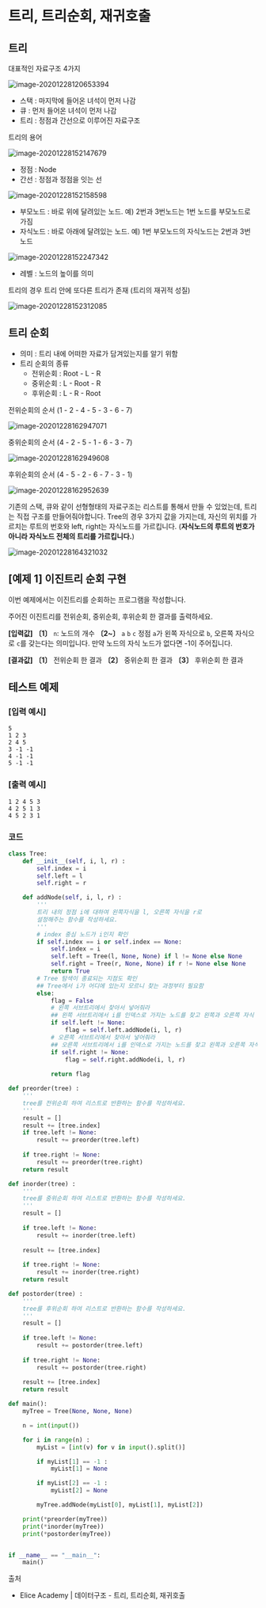 # 트리, 트리순회, 재귀호출  

## 트리  

대표적인 자료구조 4가지 

![image-20201228120653394](C:\Users\지뇽쿤\AppData\Roaming\Typora\typora-user-images\image-20201228120653394.png)

- 스택 : 마지막에 들어온 녀석이 먼저 나감 
- 큐 : 먼저 들어온 녀석이 먼저 나감 
- 트리 : 정점과 간선으로 이루어진 자료구조 

트리의 용어 

![image-20201228152147679](C:\Users\지뇽쿤\AppData\Roaming\Typora\typora-user-images\image-20201228152147679.png)

- 정점 : Node 
- 간선 : 정점과 정점을 잇는 선 

![image-20201228152158598](C:\Users\지뇽쿤\AppData\Roaming\Typora\typora-user-images\image-20201228152158598.png)

- 부모노드 : 바로 위에 달려있는 노드. 예) 2번과 3번노드는 1번 노드를 부모노드로 가짐 
- 자식노드 : 바로 아래에 달려있는 노드. 예) 1번 부모노드의 자식노드는 2번과 3번 노드 

![image-20201228152247342](C:\Users\지뇽쿤\AppData\Roaming\Typora\typora-user-images\image-20201228152247342.png)

- 레벨 : 노드의 높이를 의미 

트리의 경우 트리 안에 또다른 트리가 존재 (트리의 재귀적 성질)

![image-20201228152312085](C:\Users\지뇽쿤\AppData\Roaming\Typora\typora-user-images\image-20201228152312085.png)



## 트리 순회

- 의미 : 트리 내에 어떠한 자료가 담겨있는지를 알기 위함 
- 트리 순회의 종류 
  - 전위순회 : Root - L - R
  - 중위순회 : L - Root - R
  - 후위순회 : L - R - Root 

전위순회의 순서 (1 - 2 - 4 - 5 - 3 - 6 - 7)

![image-20201228162947071](C:\Users\지뇽쿤\AppData\Roaming\Typora\typora-user-images\image-20201228162947071.png)

중위순회의 순서 (4 - 2 - 5 - 1 - 6 - 3 - 7)

![image-20201228162949608](C:\Users\지뇽쿤\AppData\Roaming\Typora\typora-user-images\image-20201228162949608.png)

후위순회의 순서 (4 - 5 - 2 - 6 - 7 - 3 - 1)

![image-20201228162952639](C:\Users\지뇽쿤\AppData\Roaming\Typora\typora-user-images\image-20201228162952639.png)

기존의 스택, 큐와 같이 선형형태의 자료구조는 리스트를 통해서 만들 수 있었는데, 트리는 직접 구조를 만들어줘야합니다. Tree의 경우 3가지 값을 가지는데, 자신의 위치를 가르치는 루트의 번호와 left, right는 자식노드를 가르킵니다. (**자식노드의 루트의 번호가 아니라 자식노드 전체의 트리를 가르킵니다.**)

![image-20201228164321032](C:\Users\지뇽쿤\AppData\Roaming\Typora\typora-user-images\image-20201228164321032.png)

## [예제 1] 이진트리 순회 구현

이번 예제에서는 이진트리를 순회하는 프로그램을 작성합니다.

주어진 이진트리를 전위순회, 중위순회, 후위순회 한 결과를 출력하세요.

**[입력값]** **〔1〕** `n`: 노드의 개수
**〔2~〕** `a` `b` `c`
정점 `a`가 왼쪽 자식으로 `b`, 오른쪽 자식으로 `c`를 갖는다는 의미입니다. 만약 노드의 자식 노드가 없다면 -1이 주어집니다.

**[결과값]** **〔1〕** 전위순회 한 결과
**〔2〕** 중위순회 한 결과
**〔3〕** 후위순회 한 결과

## 테스트 예제

### [입력 예시]

```
5
1 2 3
2 4 5
3 -1 -1
4 -1 -1
5 -1 -1
```

### [출력 예시]

```
1 2 4 5 3
4 2 5 1 3
4 5 2 3 1
```

### 코드

```python
class Tree:
    def __init__(self, i, l, r) :
        self.index = i
        self.left = l
        self.right = r

    def addNode(self, i, l, r) :
        '''
        트리 내의 정점 i에 대하여 왼쪽자식을 l, 오른쪽 자식을 r로
        설정해주는 함수를 작성하세요.
        '''
        # index 중심 노드가 i인지 확인 
        if self.index == i or self.index == None: 
            self.index = i 
            self.left = Tree(l, None, None) if l != None else None 
            self.right = Tree(r, None, None) if r != None else None 
            return True 
        # Tree 탐색이 종료되는 지점도 확인 
        ## Tree에서 i가 어디에 있는지 모르니 찾는 과정부터 필요함 
        else: 
            flag = False
            # 왼쪽 서브트리에서 찾아서 넣어줘라 
            ## 왼쪽 서브트리에서 i를 인덱스로 가지는 노드를 찾고 왼쪽과 오른쪽 자식 노드로 l, r를 넣어라 
            if self.left != None: 
                flag = self.left.addNode(i, l, r)
            # 오른쪽 서브트리에서 찾아서 넣어줘라 
            ## 오른쪽 서브트리에서 i를 인덱스로 가지는 노드를 찾고 왼쪽과 오른쪽 자식 노드로 l, r를 넣어라 
            if self.right != None: 
                flag = self.right.addNode(i, l, r)
            
            return flag 

def preorder(tree) :
    '''
    tree를 전위순회 하여 리스트로 반환하는 함수를 작성하세요.
    '''
    result = []
    result += [tree.index]
    if tree.left != None: 
        result += preorder(tree.left)
        
    if tree.right != None: 
        result += preorder(tree.right)
    return result

def inorder(tree) :
    '''
    tree를 중위순회 하여 리스트로 반환하는 함수를 작성하세요.
    '''
    result = []
    
    if tree.left != None: 
        result += inorder(tree.left)
        
    result += [tree.index]
    
    if tree.right != None: 
        result += inorder(tree.right)
    return result

def postorder(tree) :
    '''
    tree를 후위순회 하여 리스트로 반환하는 함수를 작성하세요.
    '''
    result = []
    
    if tree.left != None: 
        result += postorder(tree.left)
            
    if tree.right != None: 
        result += postorder(tree.right)
        
    result += [tree.index]
    return result

def main():
    myTree = Tree(None, None, None)

    n = int(input())

    for i in range(n) :
        myList = [int(v) for v in input().split()]

        if myList[1] == -1 :
            myList[1] = None

        if myList[2] == -1 :
            myList[2] = None

        myTree.addNode(myList[0], myList[1], myList[2])

    print(*preorder(myTree))
    print(*inorder(myTree))
    print(*postorder(myTree))


if __name__ == "__main__":
    main()
```



출처 

- Elice Academy | 데이터구조 - 트리, 트리순회, 재귀호출 